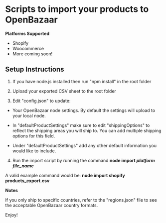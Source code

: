 # Scripts to import your products to OpenBazaar  

**Platforms Supported**

* Shopify
* Woocommerce
* More coming soon!


## Setup Instructions

1. If you have node.js installed then run "npm install" in the root folder

2. Upload your exported CSV sheet to the root folder

3. Edit "config.json" to update:

- Your OpenBazaar node settings. By default the settings will upload to your local node.

- In "defaultProductSettings" make sure to edit "shippingOptions" to reflect the shipping areas you will ship to. You can add multiple shipping options for this field.

- Under "defaultProductSettings" add any other default information you would like to include.

4. Run the import script by running the command **node import *platform* *file_name***

A valid example command would be: **node import shopify products_export.csv**


**Notes**

If you only ship to specific countries, refer to the "regions.json" file to see the acceptable OpenBazaar country formats.

Enjoy!

